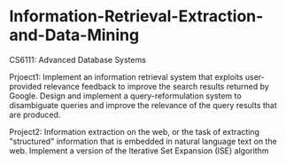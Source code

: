 # Information-Retrieval-Extraction-and-Data-Mining

CS6111: Advanced Database Systems

Prjoect1:  Implement an information retrieval system that exploits user-provided relevance feedback to improve the search results returned by Google. Design and implement a query-reformulation system to disambiguate queries and improve the relevance of the query results that are produced.


Project2: Information extraction on the web, or the task of extracting "structured" information that is embedded in natural language text on the web. Implement a version of the Iterative Set Expansion (ISE) algorithm

